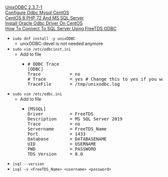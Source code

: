 [UnixODBC 2.3.7-1](https://centos.pkgs.org/8/centos-appstream-aarch64/unixODBC-2.3.7-1.el8.aarch64.rpm.html)<br />
[Configure Odbc Mysql CentOS](http://www.uptimemadeeasy.com/linux/configure-odbc-mysql-centos/)<br />
[CentOS 8 PHP 72 And MS SQL Server](https://stackoverflow.com/questions/58181436/centos-8-php-7-2-and-ms-sql-server)<br />
[Install Oracle Odbc Driver On CentOS](http://www.uptimemadeeasy.com/linux/install-oracle-odbc-driver-on-centos/)<br />
[How To Connect To SQL Server Using FreeTDS ODBC](https://stackoverflow.com/questions/57350910/how-to-connect-to-sql-server-using-freetds-odbc/)
* `sudo dnf install -y unixODBC`
  * unixODBC-devel is not needed anymore
* `sudo vim /etc/odbcinst.ini`
  * Add to file
    * <pre>
      # ODBC Trace
      [ODBC]
      Trace           = no
      # Trace         = yes # Change this to yes if you want logs
      TraceFile       = /tmp/unixodbc.log
      </pre>
* `sudo vim /etc/odbc.ini`
  * Add to file
    * <pre>
      [MSSQL]
      Driver          = FreeTDS
      Description     = MS SQL Server 2019
      Trace           = no
      Servername      = FreeTDS_Name
      Port            = 1433
      Database        = DATABASENAME
      UID             = USERNAME
      PWD             = PASSWORD
      TDS_Version     = 8.0
      </pre>
* `isql --version`
* `isql -v <FreeTDS_Name> <username> <password>`
